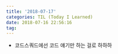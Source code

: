 ```yaml
---
title: '2018-07-17'
categories: TIL (Today I Learned)
date: 2018-07-16 22:56:16
tag:
---
```


- 코드스쿼드에선 코드 얘기만 하는 걸로 하하하